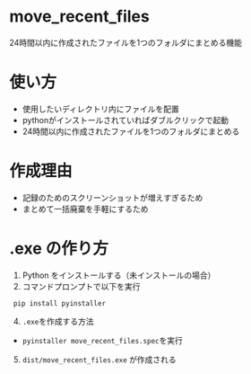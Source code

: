 # move_recent_files
24時間以内に作成されたファイルを1つのフォルダにまとめる機能

# 使い方
- 使用したいディレクトリ内にファイルを配置
- pythonがインストールされていればダブルクリックで起動
- 24時間以内に作成されたファイルを1つのフォルダにまとめる

# 作成理由
- 記録のためのスクリーンショットが増えすぎるため
- まとめて一括廃棄を手軽にするため

# .exe の作り方
1. Python をインストールする（未インストールの場合）
2. コマンドプロンプトで以下を実行
```
 pip install pyinstaller
``` 
4. `.exe`を作成する方法
- `pyinstaller move_recent_files.spec`を実行
5. `dist/move_recent_files.exe` が作成される

